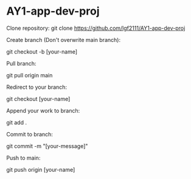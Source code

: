 # AY1-app-dev-proj

Clone repository:
git clone https://github.com/lgf2111/AY1-app-dev-proj

Create branch (Don't overwrite main branch):

git checkout -b [your-name]

Pull branch:

git pull origin main

Redirect to your branch:

git checkout [your-name]

Append your work to branch:

git add .

Commit to branch:

git commit -m "[your-message]"

Push to main:

git push origin [your-name]